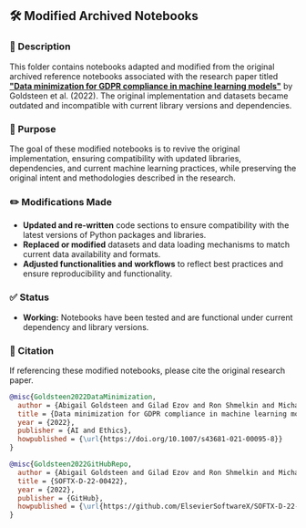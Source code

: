 
## 🛠️ Modified Archived Notebooks

### 📖 Description
This folder contains notebooks adapted and modified from the original archived reference notebooks associated with the research paper titled **["Data minimization for GDPR compliance in machine learning models"](https://doi.org/10.1016/j.cose.2022.102808)** by Goldsteen et al. (2022). The original implementation and datasets became outdated and incompatible with current library versions and dependencies.

### 🎯 Purpose
The goal of these modified notebooks is to revive the original implementation, ensuring compatibility with updated libraries, dependencies, and current machine learning practices, while preserving the original intent and methodologies described in the research.

### ✏️ Modifications Made

- **Updated and re-written** code sections to ensure compatibility with the latest versions of Python packages and libraries.
- **Replaced or modified** datasets and data loading mechanisms to match current data availability and formats.
- **Adjusted functionalities and workflows** to reflect best practices and ensure reproducibility and functionality.

### ✅ Status
- **Working:** Notebooks have been tested and are functional under current dependency and library versions.

### 📜 Citation
If referencing these modified notebooks, please cite the original research paper. 

```bibtex
@misc{Goldsteen2022DataMinimization,
  author = {Abigail Goldsteen and Gilad Ezov and Ron Shmelkin and Micha Moffie and Ariel Farkash},
  title = {Data minimization for GDPR compliance in machine learning models},
  year = {2022},
  publisher = {AI and Ethics},
  howpublished = {\url{https://doi.org/10.1007/s43681-021-00095-8}}
}

@misc{Goldsteen2022GitHubRepo,
  author = {Abigail Goldsteen and Gilad Ezov and Ron Shmelkin and Micha Moffie and Ariel Farkash},
  title = {SOFTX-D-22-00422},
  year = {2022},
  publisher = {GitHub},
  howpublished = {\url{https://github.com/ElsevierSoftwareX/SOFTX-D-22-00422}}
}

